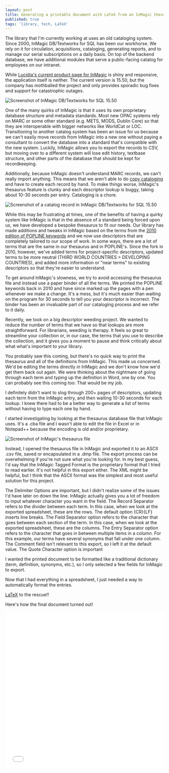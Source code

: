 ```yaml
---
layout: post
title: Generating a printable document with LaTeX from an InMagic thesaurus
published: true
tags: 'library, tech, LaTeX'
---
```


The library that I'm currently working at uses an old cataloging system. Since 2000, InMagic DB/Textworks for SQL has been our workhorse. We rely on it for circulation, acquisitions, cataloging, generating reports, and to manage our serial subscriptions on a daily basis. On top of the backend database, we have additional modules that serve a public-facing catalog for employees on our intranet.

While [Lucidia's current product page for InMagic](http://lucidea.com/inmagic/dbtextworks/) is shiny and responsive, the application itself is neither. The current version is 15.50, but the company has mothballed the project and only provides sporadic bug fixes and support for catastrophic outages. 

![Screenshot of InMagic DB/Textworks for SQL 15.50](/images/2016-08-04-InMagic.png)

One of the many quirks of InMagic is that it uses its own proprietary database structure and metadata standards. Most new OPAC systems rely on MARC or some other standard (e.g. METS, MODS, Dublin Core) so that they are interoperable with bigger networks like WorldCat or LOC. Transitioning to another catalog system has been an issue for us because we can't easily move records from InMagic into a new one without paying a consultant to convert the database into a standard that's compatible with the new system. Luckily, InMagic allows you to export the records to CSV, but moving over to a different system will lose edit history, textbase structure, and other parts of the database that should be kept for recordkeeping.

Additionally, because InMagic doesn't understand MARC records, we can't really import anything. This means that we aren't able to do [copy cataloging](https://archive.is/zxNgm) and have to create each record by hand. To make things worse, InMagic's thesaurus feature is clunky and each descriptor lookup is buggy, taking about 10-30 seconds per entry. Cataloging is a chore.

![Screenshot of a catalog record in InMagic DB/Textworks for SQL 15.50](/images/2016-08-04-InMagic-record.png)

While this may be frustrating at times, one of the benefits of having a quirky system like InMagic is that in the absence of a standard being forced upon us, we have developed a bespoke thesaurus to fit our needs. Our library has made additions and tweaks in InMagic based on the terms from the [2010 edition of POPLINE keywords](http://web.archive.org/web/20130404093842/http://www.popline.org/sites/default/files/POPLINEKeywordGuide_NinthEdition.pdf) and we now use descriptors that are completely tailored to our scope of work. In some ways, there are a lot of terms that are the same in our thesaurus and in POPLINE's. Since the fork in 2010, however, we've added terms for project-specific descriptors, updated terms to be more neutral (THIRD WORLD COUNTRIES > DEVELOPING COUNTRIES), and added more information or "near terms" to existing descriptors so that they're easier to understand.

To get around InMagic's slowness, we try to avoid accessing the thesaurus file and instead use a paper binder of all the terms. We printed the POPLINE keywords back in 2010 and have since marked up the pages with a pen whenever we make a change. It's a mess, but it's much easier than waiting on the program for 30 seconds to tell you your descriptor is incorrect. The binder has been an invaluable part of our cataloging process and we refer to it daily.

Recently, we took on a big descriptor weeding project. We wanted to reduce the number of terms that we have so that lookups are more straightforward. For librarians, weeding is therapy. It feels so great to streamline your collection or, in our case, the terms that you use to describe the collection, and it gives you a moment to pause and think critically about what what's important to your library.

You probably saw this coming, but there's no quick way to print the thesaurus and all of the definitions from InMagic. This made us concerned. We'd be editing the terms directly _in_ InMagic and we don't know how we'd get them back out again. We were thinking about the nightmare of going through each term and typing up the definition in Word, one by one. You can probably see this coming too: That would be my job.

I definitely didn't want to slog through 200+ pages of descriptors, updating each term from the InMagic entry, and then waiting 10-30 seconds for each lookup. I knew there had to be a better way to generate a list of terms without having to type each one by hand.

I started investigating by looking at the thesaurus database file that InMagic uses. It's a .cba file and I wasn't able to edit the file in Excel or in Notepad++ because the encoding is old and/or proprietary.

![Screenshot of InMagic's thesaurus file](images/2016-08-04-InMagic-thesaurus.png)

Instead, I opened the thesaurus file in InMagic and exported it to an ASCII .csv file, saved or encapsulated in a .dmp file. The export process can be overwhelming if you're not sure what you're looking for. In my best guess, I'd say that the InMagic Tagged Format is the proprietary format that I tried to read earlier. It's not helpful in this export either. The XML might be helpful, but I think that the ASCII format was the simplest and most useful solution for this project.

The Delimiter Options are important, but I didn't realize some of the issues I'd have later on down the line. InMagic actually gives you a lot of freedom to input whatever character you want in the field. The Record Separator refers to the divider between each term. In this case, when we look at the exported spreadsheet, these are the rows. The default option {CR}{LF} inserts line breaks. The Field Separator option refers to the character that goes between each section of the term. In this case, when we look at the exported spreadsheet, these are the columns. The Entry Separator option refers to the character that goes in between multiple items in a column. For this example, our terms have several synonyms that fall under one column. The Comment field isn't relevant to this export, so I left it at the default value. The Quote Character option is important 


I wanted the printed document to be formatted like a traditional dictionary (term, definition, synonyms, etc.), so I only selected a few fields for InMagic to export.



Now that I had everything in a spreadsheet, I just needed a way to automatically format the entries.

[LaTeX](http://sharelatex.com) to the rescue!!

<script src="https://gist.github.com/tdannecy/0dc406b9678795b0c7d60bae10e639fc.js">
</script>

Here's how the final document turned out!

<iframe src="/projects/2016-08-17-InMagic-thesaurus.pdf" style="width:100%; height:500px;" frameborder="0">
</iframe>
